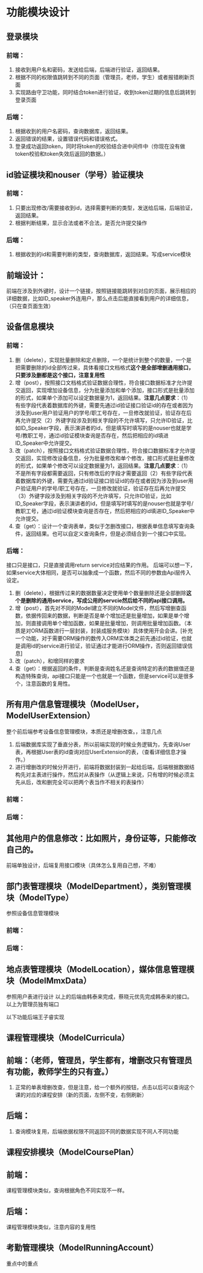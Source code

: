 <!--
 * @Author           : Albert Wang
 * Copyright Notice : Copyright (c) 2022 Albert Wang 王子睿, All Rights Reserved.
 * @Time             : 2022-01-27 23:37:15
 * @Description      :
 * @Email            : shadowofgost@outlook.com
 * @FilePath         : /WebBackend/整体技术框架设计.md
 * @LastAuthor       : Albert Wang
 * @LastTime         : 2022-01-28 16:55:05
 * @Software         : Vscode
-->
# 功能模块设计
## 登录模块
### 前端：
1. 接收到用户名和密码，发送给后端，后端进行验证，返回结果。
2. 根据不同的权限值跳转到不同的页面（管理员，老师，学生）或者报错刷新页面
3. 实现路由守卫功能，同时结合token进行验证，收到token过期的信息后跳转到登录页面
### 后端：
1. 根据收到的用户名密码，查询数据库，返回结果。
2. 返回错误的结果，设置错误代码和错误格式。
3. 登录成功返回token，同时将token的校验结合进中间件中（你现在没有做token校验和token失效后返回的数据。）



## id验证模块和nouser（学号）验证模块
### 前端：
1. 只要出现修改/需要接收到id，选择需要判断的类型，发送给后端，后端验证，返回结果。
2. 根据判断结果，显示合法或者不合法，是否允许提交操作
### 后端：
1. 根据收到的id和需要判断的类型，查询数据库，返回结果。写成service模块

## 前端设计：
前端在涉及到外键时，设计一个链接，按照链接能跳转到对应的页面，展示相应的详细数据，比如ID_speaker外连用户，那么点击后能直接看到用户的详细信息，（只在查页面生效）
## 设备信息模块
### 前端：
1. 删（delete），实现批量删除和定点删除，一个是统计到整个的数量，一个是把需要删除的id全部传过来，具体看接口文档格式**这个是全部增删通用接口，只要涉及删都是这个接口，注意复用性**
2. 增（post），按照接口文档格式验证数据合理性，符合接口数据标准才允许提交返回，实现增加设备信息，分为批量添加和单个添加，接口形式是批量添加的形式，如果单个添加可以设定数据量为1，返回结果。**注意几点要求**：（1）有些字段代表着数据库的外键，需要先通过id验证接口验证id的存在或者因为涉及到user用户验证用户的学号/职工号存在，一旦修改就验证，验证存在后再允许提交（2）外键字段涉及到相关字段的不允许填写，只允许ID验证，比如ID_Speaker字段，表示演讲者的id，但是填写时填写的是nouser也就是学号/教职工号，通过id验证模块查询是否存在，然后把相应的id填进ID_Speaker中允许提交。
3. 改（patch），按照接口文档格式验证数据合理性，符合接口数据标准才允许提交返回，实现修改设备信息，分为批量修改和单个修改，接口形式是批量修改的形式，如果单个修改可以设定数据量为1，返回结果。**注意几点要求**：（1）不是所有字段都需要返回，只有修改后的字段才需要返回（2）有些字段代表着数据库的外键，需要先通过id验证接口验证id的存在或者因为涉及到user用户验证用户的学号/职工号存在，一旦修改就验证，验证存在后再允许提交（3）外键字段涉及到相关字段的不允许填写，只允许ID验证，比如ID_Speaker字段，表示演讲者的id，但是填写时填写的是nouser也就是学号/教职工号，通过id验证模块查询是否存在，然后把相应的id填进ID_Speaker中允许提交。
4. 查（get）：设计一个查询表单，类似于怎删改接口，根据表单信息填写查询条件，返回结果。也可以自定义查询条件，但是必须结合到一个接口中实现。
### 后端：
接口只是接口，只是直接调用return service对应结果的作用。
后端可以想一下，如果service大体相同，是否可以抽象成一个函数，然后不同的参数由Api层传入设定。
1. 删（delete），根据传过来的数据数量决定使用单个数量删除还是全部删除**这个是删除的通用service，写成公用的servcie然后给不同的api接口调用。**
2. 增（post），首先对不同的Model建立不同的Model文件，然后写增删查函数，依据传回来的数据，判断是否是单个增加还是批量增加，如果是单个增加，则直接调用单个增加函数，如果是批量增加，则调用批量增加函数。（本质是对ORM函数进行一层封装，封装成服务模块）具体使用开会会讲。[补充一个功能，对于需要ORM操作的数传入ORM实体类之前先通过id验证，也就是调用id的service进行验证，验证通过才能进行ORM操作，否则返回错误信息]
3. 改（patch），和增同样的要求
4. 查（get）：根据返回的条件，判断是查询姓名还是查询特定的表的数据值还是构造特殊查询，api接口只能是一个也就是一个函数，但是service可以是很多个，注意函数的复用性。


## 所有用户信息管理模块（ModelUser，ModelUserExtension）
整个前后端参考设备信息管理模块，本质还是增删改查。，注意几点
1. 后端数据库实现了垂直分表，所以前端实现的时候业务逻辑为，先查询User表，再根据User表的id查询对应UserExtension的表，（查看详细信息才操作。）
2. 进行增删改的时候分开进行，前端将数据封装到一起给后端，后端根据数据结构先对主表进行操作，然后对从表操作（从逻辑上来说，只有增的时候必须主先从后，改和删完全可以把两个表当作不相关的表操作）
### 前端：
### 后端：

## 其他用户的信息修改：比如照片，身份证等，只能修改自己的。
前端单独设计，后端复用接口模块（具体怎么复用自己想，不难）
## 部门表管理模块（ModelDepartment），类别管理模块（ModelType）
参照设备信息管理模块
### 前端：
### 后端：
## 地点表管理模块（ModelLocation），媒体信息管理模块（ModelMmxData）
参照用户表进行设计
以上的后端由韩泰来完成，蔡晓元优先完成韩泰来的接口。以上为管理员独有端口

以下功能后端王子睿实现
## 课程管理模块（ModelCurricula）
## 前端：（老师，管理员，学生都有，增删改只有管理员有功能，教师学生的只有查。）
1. 正常的单表增删改查，但是注意，给一个额外的按钮，点击以后可以查询这个课的对应的课程安排（新的页面，左侧不变，右侧刷新）
## 后端：
1. 查询模块复用，后端依据权限不同返回不同的数据实现不同人不同功能
## 课程安排模块（ModelCoursePlan）
## 前端：
课程管理模块类似，查询根据角色不同实现不一样。
## 后端：
课程管理模块类似，注意内容的复用性
## 考勤管理模块（ModelRunningAccount）
重点中的重点

